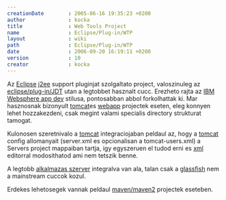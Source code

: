 ```yaml
---
creationDate        : 2005-06-16 19:35:23 +0200 
author              : kocka 
title               : Web Tools Project 
name                : Eclipse/Plug-in/WTP 
layout              : wiki 
path                : Eclipse/Plug-in/WTP 
date                : 2006-09-20 16:19:11 +0200 
version             : 10 
creator             : kocka 
---
```

Az [Eclipse](../../Eclipse.html) [j2ee](../../j2ee.html) support pluginjat szolgaltato project, valoszinuleg az [eclipse/plug-in/JDT](../../Missing.html) utan a legtobbet hasznalt cucc. Erezheto rajta az [IBM](../../IBM.html) [Websphere app dev](../../Websphere%20App%20Dev.html) stilusa, pontosabban abbol forkolhattak ki. Mar hasznosnak bizonyult [tomcat](../../tomcat.html)es [webapp](../../webapp.html) projectek eseten, eleg konnyen lehet hozzakezdeni, csak megint valami specialis directory strukturat tamogat.

Kulonosen szeretnivalo a [tomcat](../../tomcat.html) integraciojaban peldaul az, hogy a [tomcat](../../tomcat.html) config allomanyait (server.xml es opcionalisan a tomcat-users.xml) a Servers project mappaiban tartja, igy egyszeruen el tudod erni es [xml](../../XML.html) editorral modosithatod ami nem tetszik benne.

A legtobb [alkalmazas szerver](../../Alkalmazas%20Szerver.html) integralva van ala, talan csak a [glassfish](../../glassfish.html) nem a mainstream cuccok kozul.

Erdekes lehetosegek vannak peldaul [maven/maven2](../../maven/maven2.html) projectek eseteben.
